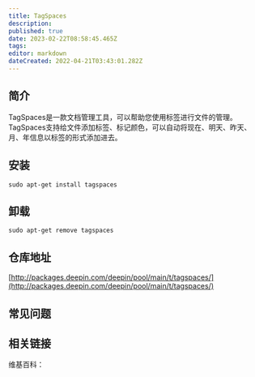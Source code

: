 ```yaml
---
title: TagSpaces
description: 
published: true
date: 2023-02-22T08:58:45.465Z
tags: 
editor: markdown
dateCreated: 2022-04-21T03:43:01.282Z
---
```


## 简介

TagSpaces是一款文档管理工具，可以帮助您使用标签进行文件的管理。TagSpaces支持给文件添加标签、标记颜色，可以自动将现在、明天、昨天、月、年信息以标签的形式添加进去。

## 安装

`sudo apt-get install tagspaces`

## 卸载

`sudo apt-get remove tagspaces`

## 仓库地址

[http://packages.deepin.com/deepin/pool/main/t/tagspaces/](http://packages.deepin.com/deepin/pool/main/t/tagspaces/)

## 常见问题

## 相关链接

维基百科：
